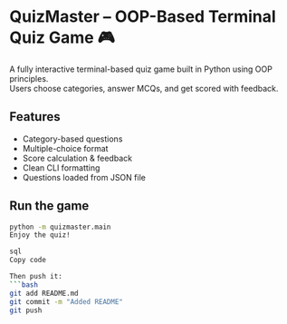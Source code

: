 # QuizMaster – OOP-Based Terminal Quiz Game 🎮

A fully interactive terminal-based quiz game built in Python using OOP principles.  
Users choose categories, answer MCQs, and get scored with feedback.

## Features
- Category-based questions
- Multiple-choice format
- Score calculation & feedback
- Clean CLI formatting
- Questions loaded from JSON file

## Run the game
```bash
python -m quizmaster.main
Enjoy the quiz!

sql
Copy code

Then push it:
```bash
git add README.md
git commit -m "Added README"
git push
